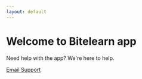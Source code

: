```yaml
---
layout: default
---
```

# Welcome to Bitelearn app

Need help with the app? We're here to help.

<a href="mailto:support@bitelearn.mn" class="btn">Email Support</a>